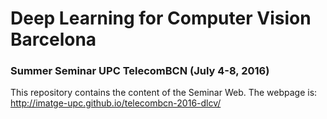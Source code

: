 # Deep Learning for Computer Vision Barcelona

### Summer Seminar UPC TelecomBCN (July 4-8, 2016)

This repository contains the content of the Seminar Web. The webpage is:
http://imatge-upc.github.io/telecombcn-2016-dlcv/
